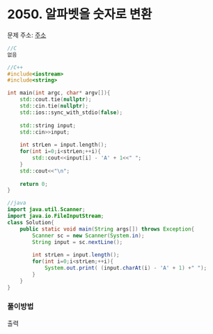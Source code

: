 # 2050. 알파벳을 숫자로 변환

문제 주소: [주소](https://swexpertacademy.com/main/code/problem/problemDetail.do?contestProbId=AV5QLGxKAzQDFAUq&categoryId=AV5QLGxKAzQDFAUq&categoryType=CODE)

```c
//C
없음
```

```c++
//C++
#include<iostream>
#include<string>

int main(int argc, char* argv[]){
	std::cout.tie(nullptr);
    std::cin.tie(nullptr);
    std::ios::sync_with_stdio(false);
    
    std::string input;
    std::cin>>input;
    
    int strLen = input.length();
    for(int i=0;i<strLen;++i){
    	std::cout<<input[i] - 'A' + 1<<" ";
    }
    std::cout<<"\n";
    
    return 0;
}
```

```java
//java
import java.util.Scanner;
import java.io.FileInputStream;
class Solution{
	public static void main(String args[]) throws Exception{
		Scanner sc = new Scanner(System.in);
		String input = sc.nextLine();
		
        int strLen = input.length();
        for(int i=0;i<strLen;++i){
            System.out.print( (input.charAt(i) - 'A' + 1) +" ");
        }
	}
}
```



### 풀이방법

출력
